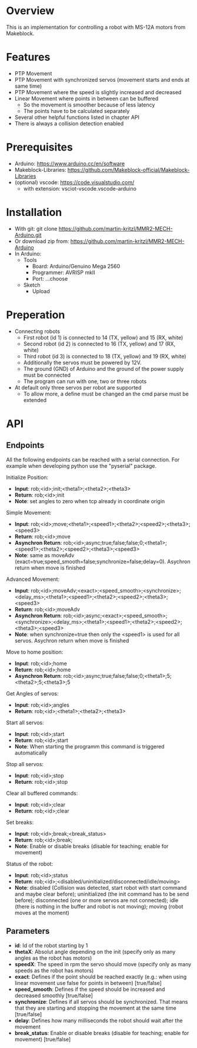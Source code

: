 # Overview
This is an implementation for controlling a robot with MS-12A motors from Makeblock. 

# Features
* PTP Movement 
* PTP Movement with synchronized servos (movement starts and ends at same time)
* PTP Movement where the speed is slightly increased and decreased
* Linear Movement where points in between can be buffered
  * So the movement is smoother because of less latency
  * The points have to be calculated separately
* Several other helpful functions listed in chapter API
* There is always a collision detection enabled

# Prerequisites

* Arduino: https://www.arduino.cc/en/software
* Makeblock-Libraries: https://github.com/Makeblock-official/Makeblock-Libraries
* (optional) vscode: https://code.visualstudio.com/
  * with extension: vsciot-vscode.vscode-arduino

# Installation

* With git: git clone https://github.com/martin-kritzl/MMR2-MECH-Arduino.git
* Or download zip from: https://github.com/martin-kritzl/MMR2-MECH-Arduino
* In Arduino:
  * Tools
    * Board: Arduino/Genuino Mega 2560
    * Programmer: AVRISP mkII
    * Port: ...choose
  * Sketch
    * Upload

# Preperation

* Connecting robots
  * First robot (id 1) is connected to 14 (TX, yellow) and 15 (RX, white)
  * Second robot (id 2) is connected to 16 (TX, yellow) and 17 (RX, white)
  * Third robot (id 3) is connected to 18 (TX, yellow) and 19 (RX, white)
  * Additionally the servos must be powered by 12V.
  * The ground (GND) of Arduino and the ground of the power supply must be connected
  * The program can run with one, two or three robots
* At default only three servos per robot are supported
  * To allow more, a define must be changed an the cmd parse must be extended

# API

## Endpoints
All the following endpoints can be reached with a serial connection. For example when developing python use the "pyserial" package.

Initialize Position:
* **Input**: rob;\<id>;init;\<theta1>;\<theta2>;\<theta3>
* **Return**: rob;\<id>;init
* **Note**: set angles to zero when tcp already in coordinate origin

Simple Movement:
* **Input**: rob;\<id>;move;\<theta1>;\<speed1>;\<theta2>;\<speed2>;\<theta3>;\<speed3>
* **Return**: rob;\<id>;move
* **Asynchron Return**: rob;\<id>;async;true;false;false;0;\<theta1>;\<speed1>;\<theta2>;\<speed2>;\<theta3>;\<speed3>
* **Note**: same as moveAdv (exact=true;speed_smooth=false;synchronize=false;delay=0). Asychron return when move is finished

Advanced Movement:
* **Input**: rob;\<id>;moveAdv;\<exact>;\<speed_smooth>;\<synchronize>;\<delay_ms>;\<theta1>;\<speed1>;\<theta2>;\<speed2>;\<theta3>;\<speed3>
* **Return**: rob;\<id>;moveAdv
* **Asynchron Return**: rob;\<id>;async;\<exact>;\<speed_smooth>;\<synchronize>;\<delay_ms>;\<theta1>;\<speed1>;\<theta2>;\<speed2>;\<theta3>;\<speed3>
* **Note**: when synchronize=true then only the \<speed1> is used for all servos. Asychron return when move is finished

Move to home position:
* **Input**: rob;\<id>;home
* **Return**: rob;\<id>;home
* **Asynchron Return**: rob;\<id>;async;true;false;false;0;\<theta1>;5;\<theta2>;5;\<theta3>;5

Get Angles of servos:
* **Input**: rob;\<id>;angles
* **Return**: rob;\<id>;\<theta1>;\<theta2>;\<theta3>

Start all servos:
* **Input**: rob;\<id>;start
* **Return**: rob;\<id>;start
* **Note**: When starting the programm this command is triggered automatically

Stop all servos:
* **Input**: rob;\<id>;stop
* **Return**: rob;\<id>;stop

Clear all buffered commands:
* **Input**: rob;\<id>;clear
* **Return**: rob;\<id>;clear

Set breaks:
* **Input**: rob;\<id>;break;\<break_status>
* **Return**: rob;\<id>;break;
* **Note**: Enable or disable breaks (disable for teaching; enable for movement)

Status of the robot:
* **Input**: rob;\<id>;status
* **Return**: rob;\<id>;\<disabled/uninitialized/disconnected/idle/moving>
* **Note**: disabled (Collision was detected, start robot with start command and maybe clear before); uninitialized (the init command has to be send before); disconnected (one or more servos are not connected); idle (there is nothing in the buffer and robot is not moving); moving (robot moves at the moment)

## Parameters
* **id**: Id of the robot starting by 1
* **thetaX**: Absolut angle depending on the init (specify only as many angles as the robot has motors)
* **speedX**: The speed in rpm the servo should move (specify only as many speeds as the robot has motors)
* **exact**: Defines if the point should be reached exactly (e.g.: when using linear movement use false for points in between) [true/false]
* **speed_smooth**: Defines if the speed should be increased and decreased smoothly [true/false]
* **synchronize**: Defines if all servos should be synchronized. That means that they are starting and stopping the movement at the same time [true/false]
* **delay**: Defines how many milliseconds the robot should wait after the movement
* **break_status**: Enable or disable breaks (disable for teaching; enable for movement) [true/false]
